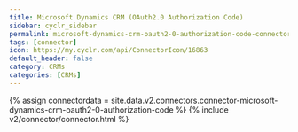 ```yaml
---
title: Microsoft Dynamics CRM (OAuth2.0 Authorization Code)
sidebar: cyclr_sidebar
permalink: microsoft-dynamics-crm-oauth2-0-authorization-code-connector
tags: [connector]
icon: https://my.cyclr.com/api/ConnectorIcon/16863
default_header: false
category: CRMs
categories: [CRMs]
---
```

{% assign connectordata = site.data.v2.connectors.connector-microsoft-dynamics-crm-oauth2-0-authorization-code %}
{% include v2/connector/connector.html %}	